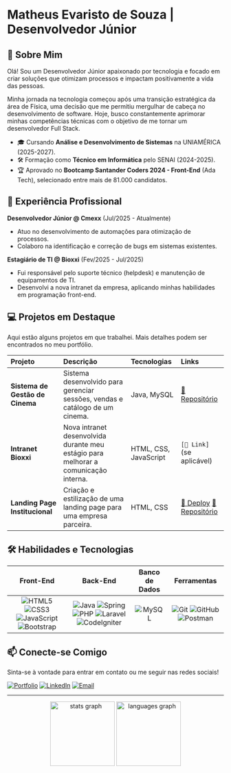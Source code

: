 # Matheus Evaristo de Souza | Desenvolvedor Júnior

## 👋 Sobre Mim

Olá! Sou um Desenvolvedor Júnior apaixonado por tecnologia e focado em criar soluções que otimizam processos e impactam positivamente a vida das pessoas.

Minha jornada na tecnologia começou após uma transição estratégica da área de Física, uma decisão que me permitiu mergulhar de cabeça no desenvolvimento de software. Hoje, busco constantemente aprimorar minhas competências técnicas com o objetivo de me tornar um desenvolvedor Full Stack.

* 🎓 Cursando **Análise e Desenvolvimento de Sistemas** na UNIAMÉRICA (2025-2027).
* 🛠️ Formação como **Técnico em Informática** pelo SENAI (2024-2025).
* 🏆 Aprovado no **Bootcamp Santander Coders 2024 - Front-End** (Ada Tech), selecionado entre mais de 81.000 candidatos.

## 🚀 Experiência Profissional

**Desenvolvedor Júnior @ Cmexx** (Jul/2025 - Atualmente)
* Atuo no desenvolvimento de automações para otimização de processos.
* Colaboro na identificação e correção de bugs em sistemas existentes.

**Estagiário de TI @ Bioxxi** (Fev/2025 - Jul/2025)
* Fui responsável pelo suporte técnico (helpdesk) e manutenção de equipamentos de TI.
* Desenvolvi a nova intranet da empresa, aplicando minhas habilidades em programação front-end.

## 💻 Projetos em Destaque

Aqui estão alguns projetos em que trabalhei. Mais detalhes podem ser encontrados no meu portfólio.

| Projeto | Descrição | Tecnologias | Links |
| :--- | :--- | :--- | :--- |
| **Sistema de Gestão de Cinema** | Sistema desenvolvido para gerenciar sessões, vendas e catálogo de um cinema. | Java, MySQL | [🔗 Repositório](https://github.com/Matheusevaristo-coder/APICinema) |
| **Intranet Bioxxi** | Nova intranet desenvolvida durante meu estágio para melhorar a comunicação interna. | HTML, CSS, JavaScript | `[🔗 Link]` (se aplicável) |
| **Landing Page Institucional** | Criação e estilização de uma landing page para uma empresa parceira. | HTML, CSS | [🔗 Deploy](https://projeto-landing-page-eta.vercel.app/) [🔗 Repositório](https://github.com/Matheusevaristo-coder/projeto-landing-page) |

## 🛠️ Habilidades e Tecnologias

| Front-End | Back-End | Banco de Dados | Ferramentas |
| :---: | :---: | :---: | :---: |
| ![HTML5](https://skillicons.dev/icons?i=html) ![CSS3](https://skillicons.dev/icons?i=css) ![JavaScript](https://skillicons.dev/icons?i=js) ![Bootstrap](https://skillicons.dev/icons?i=bootstrap) | ![Java](https://skillicons.dev/icons?i=java) ![Spring](https://skillicons.dev/icons?i=spring) ![PHP](https://skillicons.dev/icons?i=php) ![Laravel](https://skillicons.dev/icons?i=laravel) ![CodeIgniter](https://skillicons.dev/icons?i=codeigniter) | ![MySQL](https://skillicons.dev/icons?i=mysql) | ![Git](https://skillicons.dev/icons?i=git) ![GitHub](https://skillicons.dev/icons?i=github) ![Postman](https://skillicons.dev/icons?i=postman) |

## 📫 Conecte-se Comigo

Sinta-se à vontade para entrar em contato ou me seguir nas redes sociais!

[![Portfolio](https://img.shields.io/badge/Portfolio-222?style=for-the-badge&logo=google-chrome&logoColor=white)](https://portfolio-matheusevaristo.vercel.app/)
[![LinkedIn](https://img.shields.io/badge/LinkedIn-0A66C2?style=for-the-badge&logo=linkedin&logoColor=white)](https://www.linkedin.com/in/matheus-evaristo-169845226/)
[![Email](https://img.shields.io/badge/Email-0078D4?style=for-the-badge&logo=microsoft-outlook&logoColor=white)](mailto:matheusevaristo_TI@hotmail.com)

---
<div align="center">
  <img src="https://github-readme-stats.vercel.app/api?username=Matheusevaristo-coder&hide_title=false&hide_rank=false&show_icons=true&include_all_commits=true&count_private=true&disable_animations=false&theme=gotham&locale=en&hide_border=false&order=1" height="150" alt="stats graph" />
  <img src="https://github-readme-stats.vercel.app/api/top-langs?username=Matheusevaristo-coder&locale=en&hide_title=false&layout=compact&card_width=320&langs_count=5&theme=gotham&hide_border=false&order=2" height="150" alt="languages graph" />
</div>
